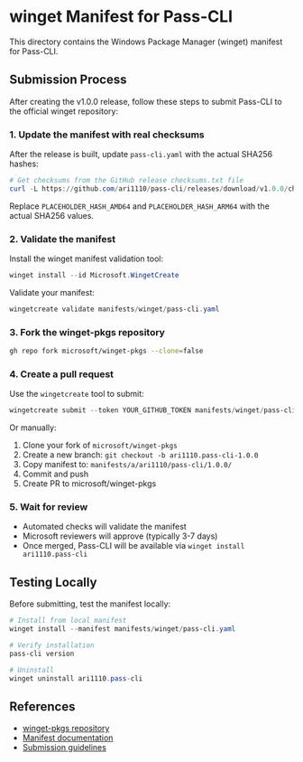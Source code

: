 # winget Manifest for Pass-CLI

This directory contains the Windows Package Manager (winget) manifest for Pass-CLI.

## Submission Process

After creating the v1.0.0 release, follow these steps to submit Pass-CLI to the official winget repository:

### 1. Update the manifest with real checksums

After the release is built, update `pass-cli.yaml` with the actual SHA256 hashes:

```powershell
# Get checksums from the GitHub release checksums.txt file
curl -L https://github.com/ari1110/pass-cli/releases/download/v1.0.0/checksums.txt
```

Replace `PLACEHOLDER_HASH_AMD64` and `PLACEHOLDER_HASH_ARM64` with the actual SHA256 values.

### 2. Validate the manifest

Install the winget manifest validation tool:

```powershell
winget install --id Microsoft.WingetCreate
```

Validate your manifest:

```powershell
wingetcreate validate manifests/winget/pass-cli.yaml
```

### 3. Fork the winget-pkgs repository

```bash
gh repo fork microsoft/winget-pkgs --clone=false
```

### 4. Create a pull request

Use the `wingetcreate` tool to submit:

```powershell
wingetcreate submit --token YOUR_GITHUB_TOKEN manifests/winget/pass-cli.yaml
```

Or manually:

1. Clone your fork of `microsoft/winget-pkgs`
2. Create a new branch: `git checkout -b ari1110.pass-cli-1.0.0`
3. Copy manifest to: `manifests/a/ari1110/pass-cli/1.0.0/`
4. Commit and push
5. Create PR to microsoft/winget-pkgs

### 5. Wait for review

- Automated checks will validate the manifest
- Microsoft reviewers will approve (typically 3-7 days)
- Once merged, Pass-CLI will be available via `winget install ari1110.pass-cli`

## Testing Locally

Before submitting, test the manifest locally:

```powershell
# Install from local manifest
winget install --manifest manifests/winget/pass-cli.yaml

# Verify installation
pass-cli version

# Uninstall
winget uninstall ari1110.pass-cli
```

## References

- [winget-pkgs repository](https://github.com/microsoft/winget-pkgs)
- [Manifest documentation](https://learn.microsoft.com/en-us/windows/package-manager/package/manifest)
- [Submission guidelines](https://github.com/microsoft/winget-pkgs/blob/master/CONTRIBUTING.md)
